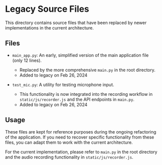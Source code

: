 # Legacy Source Files

This directory contains source files that have been replaced by newer implementations in the current architecture.

## Files

- `main_app.py`: An early, simplified version of the main application file (only 12 lines).
  - Replaced by the more comprehensive `main.py` in the root directory.
  - Added to legacy on Feb 26, 2024

- `test_mic.py`: A utility for testing microphone input.
  - This functionality is now integrated into the recording workflow in `static/js/recorder.js` and the API endpoints in `main.py`.
  - Added to legacy on Feb 26, 2024

## Usage

These files are kept for reference purposes during the ongoing refactoring of the application. If you need to recover specific functionality from these files, you can adapt them to work with the current architecture.

For the current implementation, please refer to `main.py` in the root directory and the audio recording functionality in `static/js/recorder.js`. 